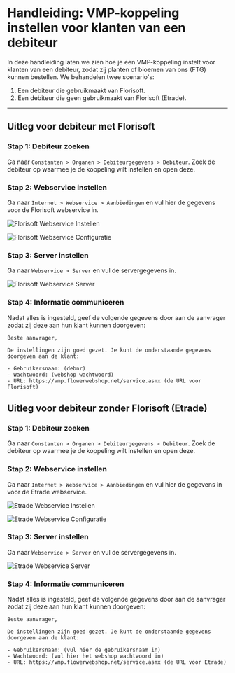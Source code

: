 # Handleiding: VMP-koppeling instellen voor klanten van een debiteur

In deze handleiding laten we zien hoe je een VMP-koppeling instelt voor klanten van een debiteur, zodat zij planten of bloemen van ons (FTG) kunnen bestellen. We behandelen twee scenario's:
1. Een debiteur die gebruikmaakt van Florisoft.
2. Een debiteur die geen gebruikmaakt van Florisoft (Etrade).

---

## Uitleg voor debiteur met Florisoft

### Stap 1: Debiteur zoeken
Ga naar `Constanten > Organen > Debiteurgegevens > Debiteur`. Zoek de debiteur op waarmee je de koppeling wilt instellen en open deze.

### Stap 2: Webservice instellen
Ga naar `Internet > Webservice > Aanbiedingen` en vul hier de gegevens voor de Florisoft webservice in.

![Florisoft Webservice Instellen](https://github.com/user-attachments/assets/8d73221a-32a1-4ee2-96a6-56484e709c07)

![Florisoft Webservice Configuratie](https://github.com/user-attachments/assets/b6e2b600-f8e5-4701-809a-0e2edda190bb)

### Stap 3: Server instellen
Ga naar `Webservice > Server` en vul de servergegevens in.

![Florisoft Webservice Server](https://github.com/user-attachments/assets/301aea44-4d73-45cd-9365-13c70170b5b0)

### Stap 4: Informatie communiceren
Nadat alles is ingesteld, geef de volgende gegevens door aan de aanvrager zodat zij deze aan hun klant kunnen doorgeven:

```plaintext
Beste aanvrager,

De instellingen zijn goed gezet. Je kunt de onderstaande gegevens doorgeven aan de klant:

- Gebruikersnaam: (debnr)
- Wachtwoord: (webshop wachtwoord)
- URL: https://vmp.flowerwebshop.net/service.asmx (de URL voor Florisoft)
```
## Uitleg voor debiteur zonder Florisoft (Etrade)

### Stap 1: Debiteur zoeken
Ga naar `Constanten > Organen > Debiteurgegevens > Debiteur`. Zoek de debiteur op waarmee je de koppeling wilt instellen en open deze.

### Stap 2: Webservice instellen
Ga naar `Internet > Webservice > Aanbiedingen` en vul hier de gegevens in voor de Etrade webservice.

![Etrade Webservice Instellen](https://github.com/user-attachments/assets/55b6faf3-e7ce-4593-840d-993ad901b800)

![Etrade Webservice Configuratie](https://github.com/user-attachments/assets/b6e2b600-f8e5-4701-809a-0e2edda190bb)

### Stap 3: Server instellen
Ga naar `Webservice > Server` en vul de servergegevens in.

![Etrade Webservice Server](https://github.com/user-attachments/assets/301aea44-4d73-45cd-9365-13c70170b5b0)

### Stap 4: Informatie communiceren
Nadat alles is ingesteld, geef de volgende gegevens door aan de aanvrager zodat zij deze aan hun klant kunnen doorgeven:

```plaintext
Beste aanvrager,

De instellingen zijn goed gezet. Je kunt de onderstaande gegevens doorgeven aan de klant:

- Gebruikersnaam: (vul hier de gebruikersnaam in)
- Wachtwoord: (vul hier het webshop wachtwoord in)
- URL: https://vmp.flowerwebshop.net/service.asmx (de URL voor Etrade)
```
